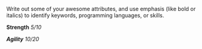 Write out some of your awesome attributes, and use emphasis (like bold or italics) to identify keywords, programming languages, or skills. 

**Strength** *5/10*

***Agility*** *10/20*
